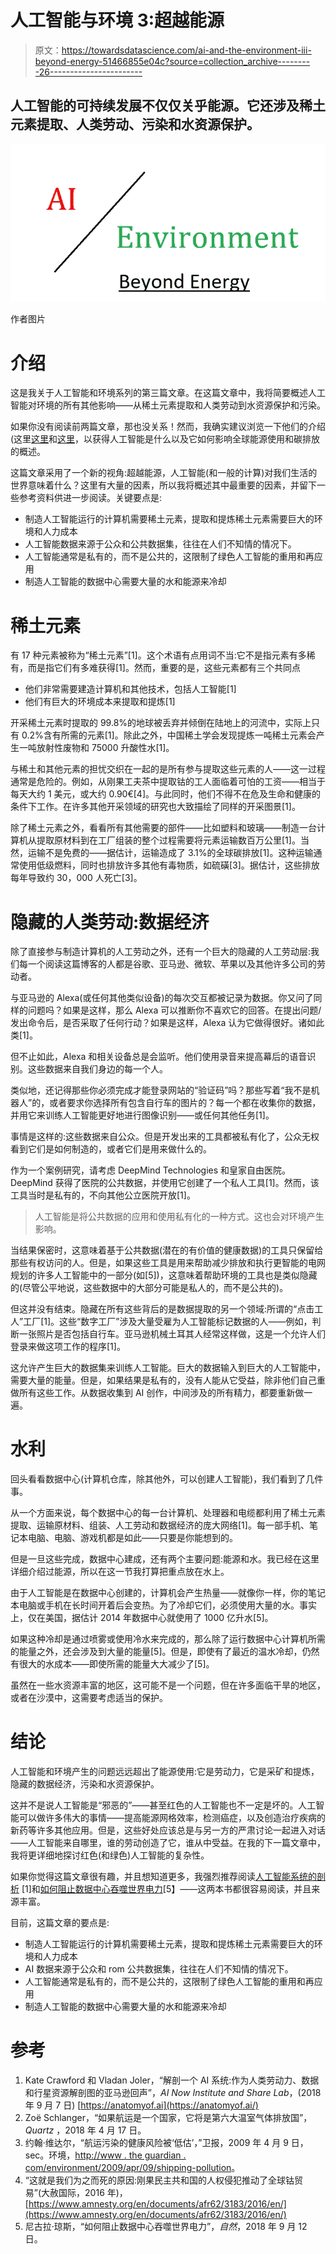 # 人工智能与环境 3:超越能源

> 原文：<https://towardsdatascience.com/ai-and-the-environment-iii-beyond-energy-51466855e04c?source=collection_archive---------26----------------------->

## 人工智能的可持续发展不仅仅关乎能源。它还涉及稀土元素提取、人类劳动、污染和水资源保护。

![](img/6a7f92f4c77802330370e5ee5ba885d3.png)

作者图片

# 介绍

这是我关于人工智能和环境系列的第三篇文章。在这篇文章中，我将简要概述人工智能对环境的所有其他影响——从稀土元素提取和人类劳动到水资源保护和污染。

如果你没有阅读前两篇文章，那也没关系！然而，我确实建议浏览一下他们的介绍(这里[这里](https://medium.com/@jeffrey.sardina/ai-and-the-environment-the-problem-fa61c8bc5131)和[这里](https://medium.com/@jeffrey.sardina/ai-and-the-environment-ii-engaging-the-dialogue-e0460f3ad6d9)，以获得人工智能是什么以及它如何影响全球能源使用和碳排放的概述。

这篇文章采用了一个新的视角:超越能源，人工智能(和一般的计算)对我们生活的世界意味着什么？这里有大量的因素，所以我将概述其中最重要的因素，并留下一些参考资料供进一步阅读。关键要点是:

*   制造人工智能运行的计算机需要稀土元素，提取和提炼稀土元素需要巨大的环境和人力成本
*   人工智能数据来源于公众和公共数据集，往往在人们不知情的情况下。
*   人工智能通常是私有的，而不是公共的，这限制了绿色人工智能的重用和再应用
*   制造人工智能的数据中心需要大量的水和能源来冷却

# 稀土元素

有 17 种元素被称为“稀土元素”[1]。这个术语有点用词不当:它不是指元素有多稀有，而是指它们有多难获得[1]。然而，重要的是，这些元素都有三个共同点

*   他们非常需要建造计算机和其他技术，包括人工智能[1]
*   他们有巨大的环境成本来提取和提炼[1]

开采稀土元素时提取的 99.8%的地球被丢弃并倾倒在陆地上的河流中，实际上只有 0.2%含有所需的元素[1]。除此之外，中国稀土学会发现提炼一吨稀土元素会产生一吨放射性废物和 75000 升酸性水[1]。

与稀土和其他元素的担忧交织在一起的是所有参与提取这些元素的人——这一过程通常是危险的。例如，从刚果工夫茶中提取钴的工人面临着可怕的工资——相当于每天大约 1 美元，或大约 0.90€[4]。与此同时，他们不得不在危及生命和健康的条件下工作。在许多其他开采领域的研究也大致描绘了同样的开采图景[1]。

除了稀土元素之外，看看所有其他需要的部件——比如塑料和玻璃——制造一台计算机从提取原材料到在工厂组装的整个过程需要将元素运输数百万公里[1]。当然，运输不是免费的——据估计，运输造成了 3.1%的全球碳排放[1]。这种运输通常使用低级燃料，同时也排放许多其他有毒物质，如硫磺[3]。据估计，这些排放每年导致约 30，000 人死亡[3]。

# 隐藏的人类劳动:数据经济

除了直接参与制造计算机的人工劳动之外，还有一个巨大的隐藏的人工劳动层:我们每一个阅读这篇博客的人都是谷歌、亚马逊、微软、苹果以及其他许多公司的劳动者。

与亚马逊的 Alexa(或任何其他类似设备)的每次交互都被记录为数据。你又问了同样的问题吗？如果是这样，那么 Alexa 可以推断你不喜欢它的回答。在提出问题/发出命令后，是否采取了任何行动？如果是这样，Alexa 认为它做得很好。诸如此类[1]。

但不止如此，Alexa 和相关设备总是会监听。他们使用录音来提高幕后的语音识别。这些数据来自我们身边的每一个人。

类似地，还记得那些你必须完成才能登录网站的“验证码”吗？那些写着“我不是机器人”的，或者要求你选择所有包含自行车的图片的？每一个都在收集你的数据，并用它来训练人工智能更好地进行图像识别——或任何其他任务[1]。

事情是这样的:这些数据来自公众。但是开发出来的工具都被私有化了，公众无权看到它们是如何制造的，或者它们是用来做什么的。

作为一个案例研究，请考虑 DeepMind Technologies 和皇家自由医院。DeepMind 获得了医院的公共数据，并使用它创建了一个私人工具[1]。然而，该工具当时是私有的，不向其他公立医院开放[1]。

> 人工智能是将公共数据的应用和使用私有化的一种方式。这也会对环境产生影响。

当结果保密时，这意味着基于公共数据(潜在的有价值的健康数据)的工具只保留给那些有权访问的人。但是，如果这些工具是用来帮助减少排放和执行更智能的电网规划的许多人工智能中的一部分(如[5])，这意味着帮助环境的工具也是类似隐藏的(尽管公平地说，这些数据中的大部分可能是私人的，而不是公共的)。

但这并没有结束。隐藏在所有这些背后的是数据提取的另一个领域:所谓的“点击工人”工厂[1]。这些“数字工厂”涉及大量受雇为人工智能标记数据的人——例如，判断一张照片是否包括自行车。亚马逊机械土耳其人经常这样做，这是一个允许人们登录来做这项工作的程序[1]。

这允许产生巨大的数据集来训练人工智能。巨大的数据输入到巨大的人工智能中，需要大量的能量。但是，如果结果是私有的，没有人能从它受益，除非他们自己重做所有这些工作。从数据收集到 AI 创作，中间涉及的所有精力，都要重新做一遍。

# 水利

回头看看数据中心(计算机仓库，除其他外，可以创建人工智能)，我们看到了几件事。

从一个方面来说，每个数据中心的每一台计算机、处理器和电缆都利用了稀土元素提取、运输原材料、组装、人工劳动和数据经济的庞大网络[1]。每一部手机、笔记本电脑、电脑、游戏机都是如此——只要是你能想到的。

但是一旦这些完成，数据中心建成，还有两个主要问题:能源和水。我已经在这里详细介绍过能源，所以在这一节我打算把重点放在水上。

由于人工智能是在数据中心创建的，计算机会产生热量——就像你一样，你的笔记本电脑或手机在长时间开着后会变热。为了冷却它们，必须使用大量的水。事实上，仅在美国，据估计 2014 年数据中心就使用了 1000 亿升水[5]。

如果这种冷却是通过喷雾或使用冷水来完成的，那么除了运行数据中心计算机所需的能量之外，还会涉及到大量的能量[5]。但是，即使有了最近的温水冷却，仍然有很大的水成本——即使所需的能量大大减少了[5]。

虽然在一些水资源丰富的地区，这可能不是一个问题，但在许多面临干旱的地区，或者在沙漠中，这需要考虑适当的保护。

# 结论

人工智能和环境产生的问题远远超出了能源使用:它是劳动力，它是采矿和提炼，隐藏的数据经济，污染和水资源保护。

这并不是说人工智能是“邪恶的”——甚至红色的人工智能也不一定是坏的。人工智能可以做许多伟大的事情——提高能源网格效率，检测癌症，以及创造治疗疾病的新药等许多其他应用。但是，这些好处应该总是与另一方的严肃讨论一起进入对话——人工智能来自哪里，谁的劳动创造了它，谁从中受益。在我的下一篇文章中，我将更详细地探讨红色(和绿色)人工智能的复杂性。

如果你觉得这篇文章很有趣，并且想知道更多，我强烈推荐阅读[人工智能系统的剖析](https://anatomyof.ai/) [1]和[如何阻止数据中心吞噬世界电力](https://www.nature.com/articles/d41586-018-06610-y)[5】——这两本书都很容易阅读，并且来源丰富。

目前，这篇文章的要点是:

*   制造人工智能运行的计算机需要稀土元素，提取和提炼稀土元素需要巨大的环境和人力成本
*   AI 数据来源于公众和 rom 公共数据集，往往在人们不知情的情况下。
*   人工智能通常是私有的，而不是公共的，这限制了绿色人工智能的重用和再应用
*   制造人工智能的数据中心需要大量的水和能源来冷却

# 参考

1.  Kate Crawford 和 Vladan Joler，“解剖一个 AI 系统:作为人类劳动力、数据和行星资源解剖图的亚马逊回声”，*AI Now Institute and Share Lab*，(2018 年 9 月 7 日) [https://anatomyof.ai](https://anatomyof.ai/)
2.  Zoë Schlanger，“如果航运是一个国家，它将是第六大温室气体排放国”， *Quartz* ，2018 年 4 月 17 日。
3.  约翰·维达尔，“航运污染的健康风险被‘低估’，”卫报，2009 年 4 月 9 日，sec。环境，[http://www . the guardian . com/environment/2009/apr/09/shipping-pollution](http://www.theguardian.com/environment/2009/apr/09/shipping-pollution)。
4.  “这就是我们为之而死的原因:刚果民主共和国的人权侵犯推动了全球钴贸易”(大赦国际，2016 年)，[https://www.amnesty.org/en/documents/afr62/3183/2016/en/](https://www.amnesty.org/en/documents/afr62/3183/2016/en/)
5.  尼古拉·琼斯，“如何阻止数据中心吞噬世界电力”，*自然*，2018 年 9 月 12 日。